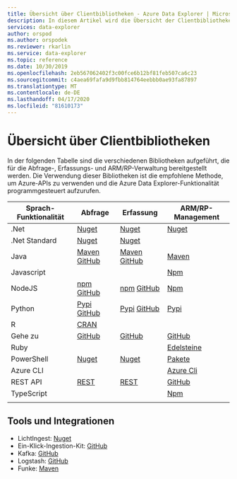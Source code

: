 ```yaml
---
title: Übersicht über Clientbibliotheken - Azure Data Explorer | Microsoft Docs
description: In diesem Artikel wird die Übersicht der Clientbibliotheken in Azure Data Explorer beschrieben.
services: data-explorer
author: orspod
ms.author: orspodek
ms.reviewer: rkarlin
ms.service: data-explorer
ms.topic: reference
ms.date: 10/30/2019
ms.openlocfilehash: 2eb567062402f3c00fce6b12bf81feb507ca6c23
ms.sourcegitcommit: c4aea69fafa9d9fbb814764eebbb0ae93fa87897
ms.translationtype: MT
ms.contentlocale: de-DE
ms.lasthandoff: 04/17/2020
ms.locfileid: "81610173"
---
```

# <a name="client-libraries-overview"></a>Übersicht über Clientbibliotheken

In der folgenden Tabelle sind die verschiedenen Bibliotheken aufgeführt, die für die Abfrage-, Erfassungs- und ARM/RP-Verwaltung bereitgestellt werden. Die Verwendung dieser Bibliotheken ist die empfohlene Methode, um Azure-APIs zu verwenden und die Azure Data Explorer-Funktionalität programmgesteuert aufzurufen. 


|    Sprach-Funktionalität        |    Abfrage        |    Erfassung        |    ARM/RP-Management        |
|------------------------------    |--------------------------------------------------------------------------------------------------------------------------------------------------------------------------------------------------------------------------------------------    |--------------------------------------------------------------------------------------------------------------------------------------------------------------------    |------------------------------------------------------------------------------------------------------------------------------    |
|    .Net        |    [Nuget](https://www.nuget.org/packages/Microsoft.Azure.Kusto.Data/)            |    [Nuget](https://www.nuget.org/packages/Microsoft.Azure.Kusto.Ingest/)        |    [Nuget](https://www.nuget.org/packages/Microsoft.Azure.Management.Kusto/1.0.0)         |
|    .Net Standard        |    [Nuget](https://www.nuget.org/packages/Microsoft.Azure.Kusto.Data.NETStandard/)        |    [Nuget](https://www.nuget.org/packages/Microsoft.Azure.Kusto.Ingest.NETStandard/)        |            |
|    Java        |    [Maven](https://mvnrepository.com/artifact/com.microsoft.azure.kusto/kusto-data) [GitHub](https://github.com/Azure/azure-kusto-java/tree/master/data)        |    [Maven](https://mvnrepository.com/artifact/com.microsoft.azure.kusto/kusto-ingest) [GitHub](https://github.com/Azure/azure-kusto-java/tree/master/ingest)        |    [Maven](https://mvnrepository.com/artifact/com.microsoft.azure.kusto.v2019_01_21/azure-mgmt-kusto)        |
|    Javascript        |             |             |    [Npm](https://www.npmjs.com/package/@azure/arm-kusto)         |
|    NodeJS        |    [npm](https://www.npmjs.com/package/azure-kusto-data) [GitHub](https://github.com/Azure/azure-kusto-node/tree/master/azure-kusto-data)        |    [npm](https://www.npmjs.com/package/azure-kusto-ingest)       [GitHub](https://github.com/Azure/azure-kusto-node/tree/master/azure-kusto-ingest)        |    [Npm](https://www.npmjs.com/package/azure-arm-kusto/v/2.0.0)        |
|    Python        |    [Pypi](https://pypi.org/project/azure-kusto-ingest/)    [GitHub](https://github.com/Azure/azure-kusto-python/tree/master/azure-kusto-data)        |    [Pypi](https://pypi.org/project/azure-kusto-data/)      [GitHub](https://github.com/Azure/azure-kusto-python/tree/master/azure-kusto-ingest)        |    [Pypi](https://pypi.org/project/azure-mgmt-kusto/0.3.0/)        |
|    R        |    [CRAN](https://cran.r-project.org/web/packages/AzureKusto/index.html)               |             |            |
|    Gehe zu        |    [GitHub](https://github.com/Azure/azure-kusto-go)        |    [GitHub](https://github.com/Azure/azure-kusto-go/tree/master/kusto/ingest)        |        [GitHub](https://github.com/Azure/azure-sdk-for-go/tree/master/services/kusto/mgmt/2019-01-21/kusto)        |
|    Ruby        |             |             |    [Edelsteine](https://rubygems.org/gems/azure_mgmt_kusto/versions/0.17.1)         |
|    PowerShell        |    [Nuget](https://www.nuget.org/packages/Microsoft.Azure.Kusto.Tools/)        |    [Nuget](https://www.nuget.org/packages/Microsoft.Azure.Kusto.Tools/)        |    [Pakete](https://www.powershellgallery.com/packages/Az.Kusto/)         |
|    Azure CLI        |             |             |    [Azure Cli](https://docs.microsoft.com/cli/azure/install-azure-cli-windows?view=azure-cli-latest)         |
|    REST API        |    [REST](rest/index.md)        |    [REST](rest/index.md)        |     [GitHub](https://github.com/Azure/azure-rest-api-specs/tree/master/specification/azure-kusto/resource-manager/Microsoft.Kusto)         |
|    TypeScript        |             |             |        [Npm](https://www.npmjs.com/package/@azure/arm-kusto/v/2.0.0)        |
|      |      |      |      |


## <a name="tools-and-integrations"></a>Tools und Integrationen

* LichtIngest: [Nuget](https://www.nuget.org/packages/Microsoft.Azure.Kusto.Tools/) 
* Ein-Klick-Ingestion-Kit: [GitHub](https://github.com/Azure/azure-kusto-ingestion-tools) 
* Kafka: [GitHub](https://github.com/Azure/kafka-sink-azure-kustoLogstash)
* Logstash: [GitHub](https://github.com/Azure/logstash-output-kusto) 
* Funke: [Maven](https://mvnrepository.com/artifact/com.microsoft.azure.kusto/spark-kusto-connector)